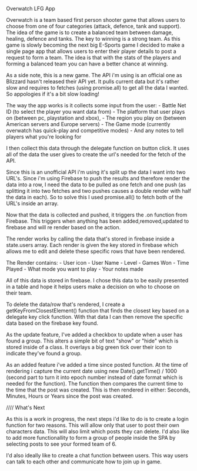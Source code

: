 Overwatch LFG App

Overwatch is a team based first person shooter game that allows users to choose from one of four categories (attack, defence, tank and support). The idea of the game is to create a balanced team between damage, healing, defence and tanks. The key to winning is a strong team. As this game is slowly becoming the next big E-Sports game I decided to make a single page app that allows users to enter their player details to post a request to form a team. The idea is that with the stats of the players and forming a balanced team you can have a better chance at winning.

As a side note, this is a new game. The API i'm using is an official one as Blizzard hasn't released their API yet. It pulls current data but it's rather slow and requires to fetches (using promise.all) to get all the data I wanted. So appologies if it's a bit slow loading!

The way the app works is it collects some input from the user: 
	- Battle Net ID (to select the player you want data from)
	- The platform that user plays on (between pc, playstation and xbox),
	- The region you play on (between American servers and Europe servers)
	- The Game mode (currently overwatch has quick-play and competitive modes)
	- And any notes to tell players what you're looking for

I then collect this data through the delegate function on button click. It uses all of the data the user gives to create the url's needed for the fetch of the API.

Since this is an unofficial API i'm using it's split up the data I want into two URL's. Since i'm using Firebase to push the results and therefore render the data into a row, I need the data to be pulled as one fetch and one push (as splitting it into two fetches and two pushes causes a double render with half the data in each). So to solve this I used promise.all() to fetch both of the URL's inside an array.

Now that the data is collected and pushed, it triggers the .on function from Firebase. This triggers when anything has been added,removed,updated to firebase and will re render based on the action.

The render works by calling the data that's stored in firebase inside a state.users array. Each render is given the key stored in firebase which allows me to edit and delete these specific rows that have been rendered.

The Render contains:
	- User icon
	- User Name
	- Level
	- Games Won
	- Time Played
	- What mode you want to play
	- Your notes made

All of this data is stored in firebase. I chose this data to be easily presented in a table and hope it helps users make a decision on who to choose on their team.

To delete the data/row that's rendered, I create a getKeyFromClosestElement() function that finds the closest key based on a delegate key click function. With that data I can then remove the specific data based on the firebase key found.

As the update feature, I've added a checkbox to update when a user has found a group. This alters a simple bit of text "show" or "hide" which is stored inside of a class. It overlays a big green tick over their icon to indicate they've found a group.

As an added feature i've added a time since posted function. At the time of rendering i capture the current date using new Date().getTime() / 1000 (second part to turn it into epoch number instead of date format which is needed for the function). The function then compares the current time to the time that the post was created. This is then rendered in either: Seconds, Minutes, Hours or Years since the post was created.

//// What's Next

As this is a work in progress, the next steps i'd like to do is to create a login function for two reasons. This will allow only that user to post their own characters data. This will also limit which posts they can delete. I'd also like to add more functionallity to form a group of people inside the SPA by selecting posts to see your formed team of 6.

I'd also ideally like to create a chat function between users. This way users can talk to each other and communicate how to join up in game.
